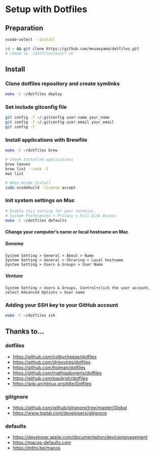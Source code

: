 # Setup with Dotfiles

## Preparation

```bash
xcode-select --install
```

```bash
cd ~ && git clone https://github.com/mouaoyama/dotfiles.git
# chmod +x ./dotfiles/bin/*.sh
```

## Install

### Clone dotfiles repository and create symlinks

```bash
make -C ~/dotfiles deploy
```

### Set include gitconfig file

```bash
git config -f ~/.gitconfig user.name your_name
git config -f ~/.gitconfig user.email your_email
git config -l
```

### Install applications with Brewfile

```bash
make -C ~/dotfiles brew
```

```bash
# Check Installed applications
brew leaves
brew list --cask -1
mas list
```

```bash
# When Xcode Install
sudo xcodebuild -license accept
```

### Init system settings on Mac

```bash
# Enable this setting for your terminal,
# System Preferences > Privacy > Full Disk Access
make -C ~/dotfiles defaults
```

#### Change your computer’s name or local hostname on Mac

##### Sonoma

```
System Setting > General > About > Name
System Setting > General > Shraring > Local hostname
System Setting > Users & Groups > User Name
```

##### Ventura

```
System Setting > Users & Groups, Control+click the user account, select Advanced Options > User name
```

### Adding your SSH key to your GitHub account

```bash
make -C ~/dotfiles ssh
```

## Thanks to...

### dotfiles

- https://github.com/colbycheeze/dotfiles
- https://github.com/driesvints/dotfiles
- https://github.com/holman/dotfiles
- https://github.com/mathiasbynens/dotfiles
- https://github.com/paulirish/dotfiles
- https://wiki.archlinux.org/title/Dotfiles

### gitignore

- https://github.com/github/gitignore/tree/master/Global
- https://www.toptal.com/developers/gitignore

### defaults

- https://developer.apple.com/documentation/devicemanagement
- https://macos-defaults.com
- https://mths.be/macos
